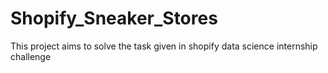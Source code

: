 # Shopify_Sneaker_Stores
This project aims to solve the task given in shopify data science internship challenge

